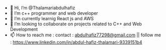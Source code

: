 - 👋 Hi, I’m @Thalamariabdulhafiz
- 👀 I’m c++ programmer and web developer
- 🌱 I’m currently learnig  React js and AWS
- 💞️ I’m looking to collaborate on projects related to C++ and Web Development 
- 📫 How to reach me : contact : abdulhafiz77298@gmail.com || follow me : https://www.linkedin.com/in/abdul-hafiz-thalamari-9339151b4

<!---
Thalamariabdulhafiz/Thalamariabdulhafiz is a ✨ special ✨ repository because its `README.md` (this file) appears on your GitHub profile.
You can click the Preview link to take a look at your changes.
--->
